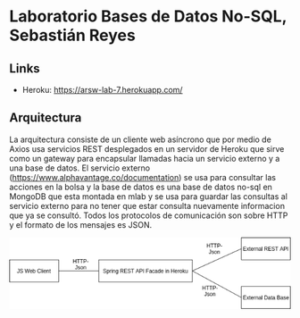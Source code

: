 # Laboratorio Bases de Datos No-SQL, Sebastián Reyes
## Links
- Heroku: https://arsw-lab-7.herokuapp.com/

## Arquitectura
La arquitectura consiste de un cliente web asíncrono que por medio de Axios usa servicios REST desplegados en un servidor de Heroku que sirve como un gateway para encapsular llamadas hacia un servicio externo y a una base de datos. El servicio externo (https://www.alphavantage.co/documentation) se usa para consultar las acciones en la bolsa y la base de datos es una base de datos no-sql en MongoDB que esta montada en mlab y se usa para guardar las consultas al servicio externo para no tener que estar consulta nuevamente informacion que ya se consultó. Todos los protocolos de comunicación son sobre HTTP y el formato de los mensajes es JSON.

![ImageArquitectura](img/lab7.png)
 
